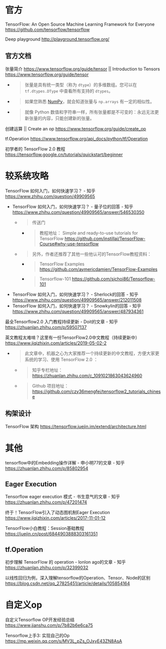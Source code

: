 
# 官方

TensorFlow: An Open Source Machine Learning Framework for Everyone https://github.com/tensorflow/tensorflow

Deep playground http://playground.tensorflow.org/

## 官方文档

张量简介 https://www.tensorflow.org/guide/tensor || Introduction to Tensors https://www.tensorflow.org/guide/tensor
- > 张量是具有统一类型（称为 `dtype`）的多维数组。您可以在 `tf.dtypes.DType` 中查看所有支持的 `dtypes`。
- > 如果您熟悉 [NumPy](https://numpy.org/devdocs/user/quickstart.html)，就会知道张量与 `np.arrays` 有一定的相似性。
- > 就像 Python 数值和字符串一样，所有张量都是不可变的：永远无法更新张量的内容，只能创建新的张量。

创建运算 || Create an op https://www.tensorflow.org/guide/create_op

tf.Operation https://www.tensorflow.org/api_docs/python/tf/Operation

初学者的 TensorFlow 2.0 教程 https://tensorflow.google.cn/tutorials/quickstart/beginner

# 较系统攻略

TensorFlow 如何入门，如何快速学习？ - 知乎 https://www.zhihu.com/question/49909565
- TensorFlow 如何入门，如何快速学习？ - 量子位的回答 - 知乎 https://www.zhihu.com/question/49909565/answer/546530350
  * > 传送门
    + > 教程地址： Simple and ready-to-use tutorials for TensorFlow https://github.com/instillai/TensorFlow-Course#why-use-tensorflow
  * > 另外，作者还推荐了其他一些他认可的TensorFlow教程资料：
    + > TensorFlow Examples https://github.com/aymericdamien/TensorFlow-Examples
    + > Tensorflow-101 https://github.com/sjchoi86/Tensorflow-101
- TensorFlow 如何入门，如何快速学习？ - Sherlock的回答 - 知乎 https://www.zhihu.com/question/49909565/answer/212011508
- TensorFlow 如何入门，如何快速学习？ - Snowkylin的回答 - 知乎 https://www.zhihu.com/question/49909565/answer/487934361

最全Tensorflow2.0 入门教程持续更新 - Doit的文章 - 知乎 https://zhuanlan.zhihu.com/p/59507137

英文教程太难啃？这里有一份TensorFlow2.0中文教程（持续更新中） https://www.jiqizhixin.com/articles/2019-05-02-2
- > 此文章中，机器之心为大家推荐一个持续更新的中文教程，方便大家更系统的学习、使用 TensorFlow 2.0 ：
  * > 知乎专栏地址： https://zhuanlan.zhihu.com/c_1091021863043624960
  * > Github 项目地址： https://github.com/czy36mengfei/tensorflow2_tutorials_chinese

## 构架设计

TensorFlow 架构 https://tensorflow.juejin.im/extend/architecture.html

# 其他

tensorflow中的Embedding操作详解 - 申小明77的文章 - 知乎 https://zhuanlan.zhihu.com/p/85802954

## Eager Execution

Tensorflow eager execution 模式 - 书生意气的文章 - 知乎 https://zhuanlan.zhihu.com/p/47201474

终于！TensorFlow引入了动态图机制Eager Execution https://www.jiqizhixin.com/articles/2017-11-01-12

TensorFlow小白教程：Session基础教程 https://juejin.cn/post/6844903888303161351

## tf.Operation

初步理解 TensorFlow 的 operation - lonlon ago的文章 - 知乎 https://zhuanlan.zhihu.com/p/32399032

以线性回归为例，深入理解tensorflow的Operation、Tensor、Node的区别 https://blog.csdn.net/qq_27825451/article/details/105854164

# 自定义op

自定义Tensorflow OP开发经验总结 https://www.jianshu.com/p/7b82b6e6ca75

Tensorflow上手3: 实现自己的Op https://mp.weixin.qq.com/s/MV3L_pZs_OJxyE43ZN8AsA

